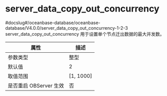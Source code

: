 server_data_copy_out_concurrency 
=====================================================
#docslug#/oceanbase-database/oceanbase-database/V4.0.0/server_data_copy_out_concurrency-1-2-3
server_data_copy_out_concurrency 用于设置单个节点迁出数据的最大并发数。


|      **属性**      |   **描述**    |
|------------------|-------------|
| 参数类型             | 整型          |
| 默认值              | 2           |
| 取值范围             | \[1, 1000\] |
| 是否重启 OBServer 生效 | 否           |




